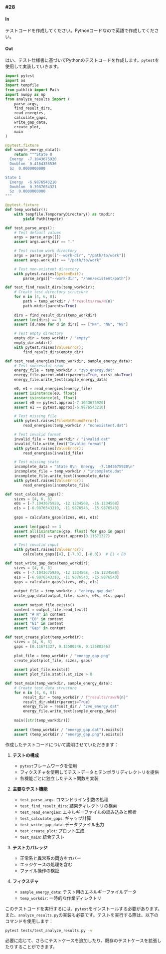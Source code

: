 ### #28

#### In

テストコードを作成してください。Pythonコードなので英語で作成してください。

#### Out

はい、テスト仕様書に基づいてPythonのテストコードを作成します。`pytest`を使用して実装していきます。

```python:tests/test_analyze_results.py
import pytest
import os
import tempfile
from pathlib import Path
import numpy as np
from analyze_results import (
    parse_args,
    find_result_dirs,
    read_energies,
    calculate_gaps,
    write_gap_data,
    create_plot,
    main
)

@pytest.fixture
def sample_energy_data():
    return """State 0
  Energy  -7.1043675920
  Doublon  0.4164356536
  Sz  0.0000000000

State 1
  Energy  -6.9876543210
  Doublon  0.3987654321
  Sz  0.0000000000
"""

@pytest.fixture
def temp_workdir():
    with tempfile.TemporaryDirectory() as tmpdir:
        yield Path(tmpdir)

def test_parse_args():
    # Test default values
    args = parse_args([])
    assert args.work_dir == "."

    # Test custom work directory
    args = parse_args(["--work-dir", "/path/to/work"])
    assert args.work_dir == "/path/to/work"

    # Test non-existent directory
    with pytest.raises(SystemExit):
        parse_args(["--work-dir", "/non/existent/path"])

def test_find_result_dirs(temp_workdir):
    # Create test directory structure
    for n in [4, 6, 8]:
        path = temp_workdir / f"results/raw/N{n}"
        path.mkdir(parents=True)
    
    dirs = find_result_dirs(temp_workdir)
    assert len(dirs) == 3
    assert [d.name for d in dirs] == ["N4", "N6", "N8"]

    # Test empty directory
    empty_dir = temp_workdir / "empty"
    empty_dir.mkdir()
    with pytest.raises(ValueError):
        find_result_dirs(empty_dir)

def test_read_energies(temp_workdir, sample_energy_data):
    # Test successful read
    energy_file = temp_workdir / "zvo_energy.dat"
    energy_file.parent.mkdir(parents=True, exist_ok=True)
    energy_file.write_text(sample_energy_data)

    e0, e1 = read_energies(energy_file)
    assert isinstance(e0, float)
    assert isinstance(e1, float)
    assert e0 == pytest.approx(-7.1043675920)
    assert e1 == pytest.approx(-6.9876543210)

    # Test missing file
    with pytest.raises(FileNotFoundError):
        read_energies(temp_workdir / "nonexistent.dat")

    # Test invalid format
    invalid_file = temp_workdir / "invalid.dat"
    invalid_file.write_text("Invalid format")
    with pytest.raises(ValueError):
        read_energies(invalid_file)

    # Test missing state
    incomplete_data = "State 0\n  Energy  -7.1043675920\n"
    incomplete_file = temp_workdir / "incomplete.dat"
    incomplete_file.write_text(incomplete_data)
    with pytest.raises(ValueError):
        read_energies(incomplete_file)

def test_calculate_gaps():
    sizes = [4, 6, 8]
    e0s = [-7.1043675920, -12.1234568, -16.1234568]
    e1s = [-6.9876543210, -11.9876543, -15.9876543]
    
    gaps = calculate_gaps(sizes, e0s, e1s)
    
    assert len(gaps) == 3
    assert all(isinstance(gap, float) for gap in gaps)
    assert gaps[0] == pytest.approx(0.11671327)

    # Test invalid input
    with pytest.raises(ValueError):
        calculate_gaps([4], [-7.0], [-8.0])  # E1 < E0

def test_write_gap_data(temp_workdir):
    sizes = [4, 6, 8]
    e0s = [-7.1043675920, -12.1234568, -16.1234568]
    e1s = [-6.9876543210, -11.9876543, -15.9876543]
    gaps = calculate_gaps(sizes, e0s, e1s)
    
    output_file = temp_workdir / "energy_gap.dat"
    write_gap_data(output_file, sizes, e0s, e1s, gaps)
    
    assert output_file.exists()
    content = output_file.read_text()
    assert "# N" in content
    assert "E0" in content
    assert "E1" in content
    assert "Gap" in content

def test_create_plot(temp_workdir):
    sizes = [4, 6, 8]
    gaps = [0.11671327, 0.13580246, 0.13580246]
    
    plot_file = temp_workdir / "energy_gap.png"
    create_plot(plot_file, sizes, gaps)
    
    assert plot_file.exists()
    assert plot_file.stat().st_size > 0

def test_main(temp_workdir, sample_energy_data):
    # Create test data structure
    for n in [4, 6, 8]:
        result_dir = temp_workdir / f"results/raw/N{n}"
        result_dir.mkdir(parents=True)
        energy_file = result_dir / "zvo_energy.dat"
        energy_file.write_text(sample_energy_data)
    
    main([str(temp_workdir)])
    
    assert (temp_workdir / "energy_gap.dat").exists()
    assert (temp_workdir / "energy_gap.png").exists()
```


作成したテストコードについて説明させていただきます：

1. **テストの構成**
   - `pytest`フレームワークを使用
   - フィクスチャを使用してテストデータとテンポラリディレクトリを提供
   - 各機能ごとに独立したテスト関数を実装

2. **主要なテスト機能**
   - `test_parse_args`: コマンドライン引数の処理
   - `test_find_result_dirs`: 結果ディレクトリの検索
   - `test_read_energies`: エネルギーファイルの読み込みと解析
   - `test_calculate_gaps`: ギャップ計算
   - `test_write_gap_data`: データファイル出力
   - `test_create_plot`: プロット生成
   - `test_main`: 統合テスト

3. **テストカバレッジ**
   - 正常系と異常系の両方をカバー
   - エッジケースの処理を含む
   - ファイル操作の検証

4. **フィクスチャ**
   - `sample_energy_data`: テスト用のエネルギーファイルデータ
   - `temp_workdir`: 一時的な作業ディレクトリ

このテストコードを実行するには、`pytest`をインストールする必要があります。また、`analyze_results.py`の実装も必要です。テストを実行する際は、以下のコマンドを使用します：

```bash
pytest tests/test_analyze_results.py -v
```

必要に応じて、さらにテストケースを追加したり、既存のテストケースを拡張したりすることができます。


